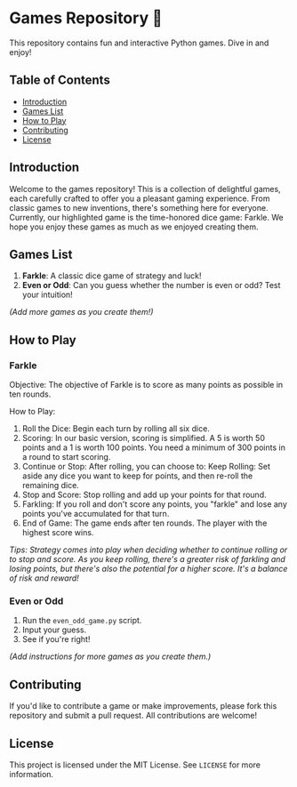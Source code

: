 # Games Repository 🎲

This repository contains fun and interactive Python games. Dive in and enjoy!

## Table of Contents

- [Introduction](#introduction)
- [Games List](#games-list)
- [How to Play](#how-to-play)
- [Contributing](#contributing)
- [License](#license)

## Introduction

Welcome to the games repository! This is a collection of delightful games, each carefully crafted to offer you a pleasant gaming experience. From classic games to new inventions, there's something here for everyone. Currently, our highlighted game is the time-honored dice game: Farkle. We hope you enjoy these games as much as we enjoyed creating them.

## Games List

1. **Farkle**: A classic dice game of strategy and luck!
2. **Even or Odd**: Can you guess whether the number is even or odd? Test your intuition!

_(Add more games as you create them!)_

## How to Play

### Farkle

Objective: The objective of Farkle is to score as many points as possible in ten rounds.

How to Play:

1. Roll the Dice: Begin each turn by rolling all six dice.
2. Scoring: In our basic version, scoring is simplified. A 5 is worth 50 points and a 1 is worth 100 points. You need a minimum of 300 points in a round to start scoring.
3. Continue or Stop: After rolling, you can choose to:
Keep Rolling: Set aside any dice you want to keep for points, and then re-roll the remaining dice.
4. Stop and Score: Stop rolling and add up your points for that round.
5. Farkling: If you roll and don't score any points, you "farkle" and lose any points you've accumulated for that turn.
6. End of Game: The game ends after ten rounds. The player with the highest score wins.

_Tips: Strategy comes into play when deciding whether to continue rolling or to stop and score. As you keep rolling, there's a greater risk of farkling and losing points, but there's also the potential for a higher score. It's a balance of risk and reward!_

### Even or Odd

1. Run the `even_odd_game.py` script.
2. Input your guess.
3. See if you're right!

_(Add instructions for more games as you create them.)_

## Contributing

If you'd like to contribute a game or make improvements, please fork this repository and submit a pull request. All contributions are welcome!

## License

This project is licensed under the MIT License. See `LICENSE` for more information.
